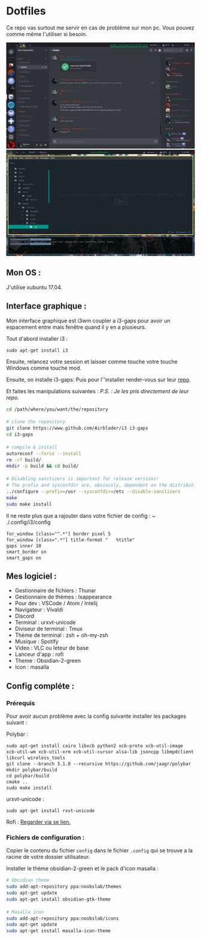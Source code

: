 # Dotfiles
Ce repo vas surtout me servir en cas de problème sur mon pc.
Vous pouvez comme même l'utiliser si besoin.

![Mon écrant](./i3_screen.png)
![Mon écrant en dev](./i3_screen_dev.png)


## Mon OS : 

J'utilise xubuntu 17.04.

## Interface graphique :

Mon interface graphique est i3wm coupler a i3-gaps pour avoir un espacement entre mais fenêtre quand il y en a plusieurs.

Tout d'abord installer i3 :
```
sudo apt-get install i3
```
Ensuite, relancez votre session et laisser comme touche votre touche Windows comme touche mod.


Ensuite, on installe i3-gaps:
Puis pour l''installer render-vous sur leur [repo](https://github.com/Airblader/i3).

Et faites les manipulations suivantes : 
*P.S. : Je les pris directement de leur repo.*
```sh
cd /path/where/you/want/the/repository

# clone the repository
git clone https://www.github.com/Airblader/i3 i3-gaps
cd i3-gaps

# compile & install
autoreconf --force --install
rm -rf build/
mkdir -p build && cd build/

# Disabling sanitizers is important for release versions!
# The prefix and sysconfdir are, obviously, dependent on the distribution.
../configure --prefix=/usr --sysconfdir=/etc --disable-sanitizers
make
sudo make install
```

Il ne reste plus que a rajouter dans votre fichier de config :
~ ./.config/i3/config 
```
for_window [class="^.*"] border pixel 5
for_window [class=".*"] title-format "   %title"
gaps inner 10
smart_border on
smart_gaps on
```

## Mes logiciel :

- Gestionnaire de fichiers : Thunar
- Gestionnaire de thèmes : lxappearance
- Pour dev : VSCode / Atom / Intelij
- Navigateur : Vivaldi
- Discord 
- Terminal : urxvt-unicode
- Diviseur de terminal : Tmux
- Thème de terminal : zsh + oh-my-zsh
- Musique : Spotify
- Video : VLC ou leteur de base
- Lanceur d'app : rofi
- Theme : Obsidian-2-green
- Icon : masalla

## Config compléte :
### Prérequis
Pour avoir aucun problème avec la config suivante installer les packages suivant :

Polybar : 
```
sudo apt-get install cairo libxcb python2 xcb-proto xcb-util-image xcb-util-wm xcb-util-xrm xcb-util-cursor alsa-lib jsoncpp libmpdclient libcurl wireless_tools 
git clone --branch 3.1.0 --recursive https://github.com/jaagr/polybar
mkdir polybar/build
cd polybar/build
cmake ..
sudo make install
```

urxvt-unicode :
``` 
sudo apt-get install rxvt-unicode
```

Rofi : 
[Regarder via se lien.](https://github.com/DaveDavenport/rofi/blob/next/INSTALL.md)

### Fichiers de configuration :

Copier le contenu du  fichier `config` dans le fichier `.config` qui se trouve a la racine de votre dossier utilisateur.

Installer le thème obsidian-2-green et le pack d'icon masalla : 

```bash
# Obsidian theme
sudo add-apt-repository ppa:noobslab/themes
sudo apt-get update
sudo apt-get install obsidian-gtk-theme

# Masalla icon
sudo add-apt-repository ppa:noobslab/icons
sudo apt-get update
sudo apt-get install masalla-icon-theme
```
